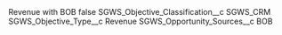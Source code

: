 <?xml version="1.0" encoding="UTF-8"?>
<CustomMetadata xmlns="http://soap.sforce.com/2006/04/metadata" xmlns:xsi="http://www.w3.org/2001/XMLSchema-instance" xmlns:xsd="http://www.w3.org/2001/XMLSchema">
    <label>Revenue with BOB</label>
    <protected>false</protected>
    <values>
        <field>SGWS_Objective_Classification__c</field>
        <value xsi:type="xsd:string">SGWS_CRM</value>
    </values>
    <values>
        <field>SGWS_Objective_Type__c</field>
        <value xsi:type="xsd:string">Revenue</value>
    </values>
    <values>
        <field>SGWS_Opportunity_Sources__c</field>
        <value xsi:type="xsd:string">BOB</value>
    </values>
</CustomMetadata>
